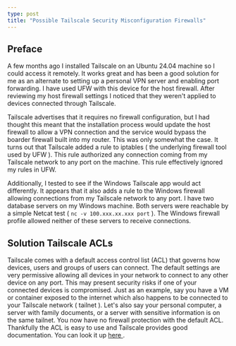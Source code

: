 ```yaml
---
type: post
title: "Possible Tailscale Security Misconfiguration Firewalls"
---
```

## Preface
A few months ago I installed Tailscale on an Ubuntu 24.04 machine so I could access it remotely. It works great and has been a good solution for me as an alternate to setting up a personal VPN server and enabling port forwarding. I have used UFW with this device for the host firewall. After reviewing my host firewall settings I noticed that they weren't applied to devices connected through Tailscale. 

Tailscale advertises that it requires no firewall configuration, but I had thought this meant that the installation process would update the host firewall to allow a VPN connection and the service would bypass the boarder firewall built into my router. This was only somewhat the case. It turns out that Tailscale added a rule to iptables ( the underlying firewall tool used by UFW ). This rule authorized any connection coming from my Tailscale network to any port on the machine. This rule effectively ignored my rules in UFW. 

Additionally, I tested to see if the Windows Tailscale app would act differently. It appears that it also adds a rule to the Windows firewall allowing connections from my Tailscale network to any port. I have two database servers on my Windows machine.  Both servers were reachable by a simple Netcat test ( `nc -v 100.xxx.xx.xxx port`  ). The Windows firewall profile allowed neither of these servers to receive connections. 

## Solution Tailscale ACLs
Tailscale comes with a default access control list (ACL) that governs how devices, users and groups of users can connect. The default settings are very permissive allowing all devices in your network to connect to any other device on any port. This may present security risks if one of your connected devices is compromised. Just as an example, say you have a VM or container exposed to the internet which also happens to be connected to your Tailscale network ( tailnet ). Let's also say your personal computer, a server with family documents, or a server with sensitive information is on the same tailnet. You now have no firewall protection with the default ACL. Thankfully the ACL is easy to use and Tailscale provides good documentation. You can look it up [ here ](https://tailscale.com/kb/1018/acls) . 



